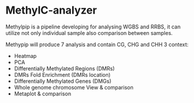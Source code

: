 
# MethylC-analyzer

Methylpip is a pipeline developing for analysing WGBS and RRBS, it can utilize not only individual sample also comparison between samples.
 
Methypip will produce 7 analysis and contain CG, CHG and CHH 3 context:
* Heatmap 
* PCA
* Differentially Methylated Regions (DMRs)
* DMRs Fold Enrichment (DMRs location)
* Differentially Methylated Genes (DMGs)
* Whole genome chromosome View & comparison 
* Metaplot & comparison

